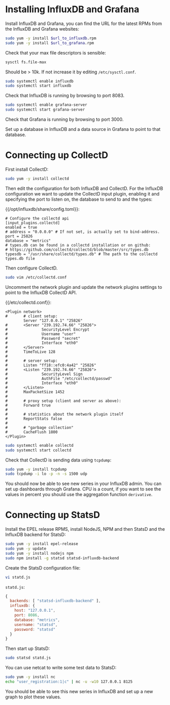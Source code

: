 # Installing InfluxDB and Grafana

Install InfluxDB and Grafana, you can find the URL for the latest RPMs from
the InfluxDB and Grafana websites:

```sh
sudo yum -y install $url_to_influxdb.rpm
sudo yum -y install $url_to_grafana.rpm
```

Check that your max file descriptors is sensible:

```sh
sysctl fs.file-max
```

Should be > 10k. If not increase it by editing `/etc/sysctl.conf`.

```sh
sudo systemctl enable influxdb
sudo systemctl start influxdb
```

Check that InfluxDB is running by browsing to port 8083.

```sh
sudo systemctl enable grafana-server
sudo systemctl start grafana-server
```

Check that Grafana is running by browsing to port 3000.

Set up a database in InfluxDB and a data source in Grafana to point to that
database. 

# Connecting up CollectD

First install CollectD:

```sh
sudo yum -y install collectd
```

Then edit the configuration for both InfluxDB and CollectD. For the InfluxDB
configuration we want to update the CollectD input plugin, enabling it and
specifying the port to listen on, the database to send to and the types:

{{/opt/influxdb/share/config.toml}}:

```
# Configure the collectd api
[input_plugins.collectd]
enabled = true
# address = "0.0.0.0" # If not set, is actually set to bind-address.
port = 25826
database = "metrics"
# types.db can be found in a collectd installation or on github:
# https://github.com/collectd/collectd/blob/master/src/types.db
typesdb = "/usr/share/collectd/types.db" # The path to the collectd types.db file
```

Then configure CollectD.

```sh
sudo vim /etc/collectd.conf
```

Uncomment the network plugin and update the network plugins settings to
point to the InfluxDB CollectD API.

{{/etc/collectd.conf}}:

```
<Plugin network>
#       # client setup:
        Server "127.0.0.1" "25826"
#       <Server "239.192.74.66" "25826">
#               SecurityLevel Encrypt
#               Username "user"
#               Password "secret"
#               Interface "eth0"
#       </Server>
#       TimeToLive 128
#
#       # server setup:
#       Listen "ff18::efc0:4a42" "25826"
#       <Listen "239.192.74.66" "25826">
#               SecurityLevel Sign
#               AuthFile "/etc/collectd/passwd"
#               Interface "eth0"
#       </Listen>
#       MaxPacketSize 1452
#
#       # proxy setup (client and server as above):
#       Forward true
#
#       # statistics about the network plugin itself
#       ReportStats false
#
#       # "garbage collection"
#       CacheFlush 1800
</Plugin>
```

```sh
sudo systemctl enable collectd
sudo systemctl start collectd
```

Check that CollectD is sending data using `tcpdump`:

```sh
sudo yum -y install tcpdump
sudo tcpdump -i lo -p -n -s 1500 udp
```

You should now be able to see new series in your InfluxDB admin. You
can set up dashboards through Grafana. CPU is a count, if you want to
see the values in percent you should use the aggregation function
`derivative`.

# Connecting up StatsD

Install the EPEL release RPMS, install NodeJS, NPM and then StatsD and
the InfluxDB backend for StatsD:

```sh
sudo yum -y install epel-release
sudo yum -y update
sudo yum -y install nodejs npm
sudo npm install -g statsd statsd-influxdb-backend
```

Create the StatsD configuration file:

```sh
vi statd.js
```

`statd.js`:

```js
{
  backends: [ "statsd-influxdb-backend" ],
  influxdb: {
    host: "127.0.0.1",
    port: 8086,
    database: "metrics",
    username: "statsd",
    password: "statsd"
  }
}
```

Then start up StatsD:

```sh
sudo statsd statd.js
```

You can use netcat to write some test data to StatsD:

```sh
sudo yum -y install nc
echo "user_registration:1|c" | nc -u -w10 127.0.0.1 8125
```

You should be able to see this new series in InfluxDB and set up a
new graph to plot these values.
